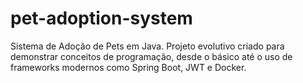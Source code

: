 # pet-adoption-system
Sistema de Adoção de Pets em Java. Projeto evolutivo criado para demonstrar conceitos de programação, desde o básico até o uso de frameworks modernos como Spring Boot, JWT e Docker.
